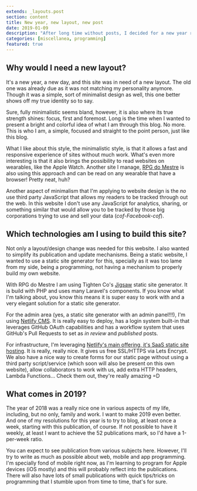 ```yaml
---
extends: _layouts.post
section: content
title: New year, new layout, new post
date: 2019-01-09
description: "After long time without posts, I decided for a new year resolution: new layout and weekly posts..."
categories: [miscellanea, programming]
featured: true
---
```


## Why would I need a new layout?

It's a new year, a new day, and this site was in need of a new layout. The old one was already due as it was not matching my personality anymore. Though it was a simple, sort of minimalist design as well, this one better shows off my true identity so to say.

Sure, fully minimalistic seems bland, however, it is also where its true strength shines: focus, first and foremost. Long is the time when I wanted to present a bright and colorful idea of what I am  through this blog. No more. This is who I am, a simple, focused and straight to the point person, just like this blog.

What I like about this style, the minimalistic style, is that it allows a fast and responsive experience of sites without much work. What's even more interesting is that it also brings the possibility to read websites on wearables, like the Apple Watch. Another site I manage, [RPG do Mestre] is also using this approach and can be read on any wearable that have a browser! Pretty neat, huh?

Another aspect of minimalism that I'm applying to website design is the *no* use third party JavaScript that allows my readers to be tracked through out the web. In this website I don't use any JavaScript for analytics, sharing, or something similar that would allow you to be tracked by those big corporations trying to use and sell your data (_*cof*-Facebook-*cof*_).

## Which technologies am I using to build this site?

Not only a layout/design change was needed for this website. I also wanted to simplify its publication and update mechanisms. Being a static website, I wanted to use a static site generator for this, specially as it was too lame from my side, being a programming, not having a mechanism to properly build my own website.

With RPG do Mestre I am using Tighten Co's [Jigsaw] static site generator. It is build with PHP and uses many Laravel's components. If you know what I'm talking about, you know this means it is super easy to work with and a very elegant solution for a static site generator.

For the admin area (yes, a static site generator with an admin panel!!!), I'm using [Netlify CMS]. It is really easy to deploy, has a login system built-in that leverages GitHub OAuth capabilities and has a workflow system that uses GitHub's Pull Requests to set as _in review_ and _published_ posts.

For infrastructure, I'm leveraging [Netlify's main offering, it's SaaS static site hosting]. It is really, really nice. It gives us free SSL/HTTPS via Lets Encrypt. We also have a nice way to create forms for our static page without using a third party script/service (which soon will also be present on this own website), allow collaborators to work with us, add extra HTTP headers, Lambda Functions... Check them out, they're really amazing =D

## What comes in 2019?

The year of 2018 was a really nice one in various aspects of my life, including, but no only, family and work. I want to make 2019 even better. And one of my resolutions for this year is to try to blog, at least once a week, starting with this publication, of course. If not possible to have it weekly, at least I want to achieve the 52 publications mark, so I'd have a 1-per-week ratio.

You can expect to see publication from various subjects here. However, I'll try to write as much as possible about web, mobile and app programming. I'm specially fond of mobile right now, as I'm learning to program for Apple devices (iOS mostly) and this will probably reflect into the publications. There will also have lots of small publications with quick tips/tricks on programming that I stumble upon from time to time, that's for sure.

## 

[RPG do Mestre]: https://www.rpgdomestre.com
[Jigsaw]: https://jigsaw.tighten.co/
[Netlify CMS]: http://netlifycms.org
[Netlify's main offering, it's SaaS static site hosting]: https://www.netlify.com/